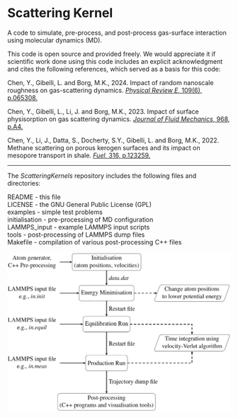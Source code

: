 # Scattering Kernel

A code to simulate, pre-process, and post-process gas-surface interaction using molecular dynamics (MD).

This code is open source and provided freely. We would appreciate it if scientific work done using this code includes an explicit acknowledgment and cites the following references, which served as a basis for this code:

Chen, Y., Gibelli, L. and Borg, M.K., 2024. Impact of random nanoscale roughness on gas-scattering dynamics. [*Physical Review E*, 109(6), p.065308.](https://journals.aps.org/pre/abstract/10.1103/PhysRevE.109.065308)

Chen, Y., Gibelli, L., Li, J. and Borg, M.K., 2023. Impact of surface physisorption on gas scattering dynamics. [*Journal of Fluid Mechanics*, 968, p.A4.](https://www.cambridge.org/core/journals/journal-of-fluid-mechanics/article/impact-of-surface-physisorption-on-gas-scattering-dynamics/F5365B8E1F4B8B7ECADC44DC1766B5B8)

Chen, Y., Li, J., Datta, S., Docherty, S.Y., Gibelli, L. and Borg, M.K., 2022. Methane scattering on porous kerogen surfaces and its impact on mesopore transport in shale. [*Fuel*, 316, p.123259.](https://www.sciencedirect.com/science/article/abs/pii/S0016236122001284)

----------------------------------------------------------------------
The *ScatteringKernels* repository includes the following files and directories:

README              - this file      
LICENSE             - the GNU General Public License (GPL)       
examples            - simple test problems       
initialisation      - pre-processing of MD configuration         
LAMMPS_input        - example LAMMPS input scripts       
tools               - post-processing of LAMMPS dump files       
Makefile            - compilation of various post-processing C++ files       

![Flowchart showing the steps involved in an MD simulation of gas-surface interactions using LAMMPS.](FlowChart.png)